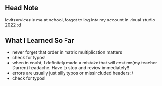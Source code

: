 ## Head Note

lcvitservices is me at school, forgot to log into my account in visual studio 2022 :d

## What I Learned So Far

- never forget that order in matrix multiplication matters
- check for typos!
- when in doubt, I definitely made a mistake that will cost me(my teacher Darren) headache. Have to stop and review immediately!!
- errors are usually just silly typos or missincluded headers :/
-  check for typos!
